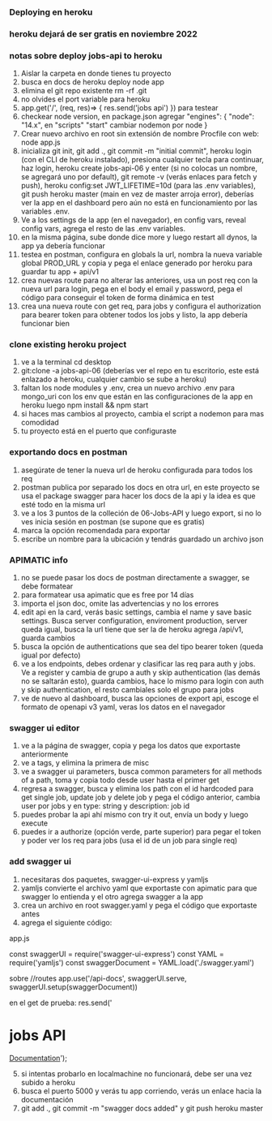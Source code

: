 ### Deploying en heroku

### heroku dejará de ser gratis en noviembre 2022

### notas sobre deploy jobs-api to heroku

1. Aislar la carpeta en donde tienes tu proyecto
2. busca en docs de heroku deploy node app
3. elimina el git repo existente rm -rf .git
4. no olvides el port variable para heroku
5. app.get('/', (req, res)=> {
   res.send('jobs api')
   }) para testear
6. checkear node version, en package.json agregar "engines": {
   "node": "14.x", en "scripts" "start" cambiar nodemon por node
   }
7. Crear nuevo archivo en root sin extensión de nombre Procfile con web: node app.js
8. inicializa git init, git add ., git commit -m "initial commit", heroku login (con el CLI de heroku instalado), presiona cualquier tecla para continuar, haz login, heroku create jobs-api-06 y enter (si no colocas un nombre, se agregará uno por default), git remote -v (verás enlaces para fetch y push), heroku config:set JWT_LIFETIME=10d (para las .env variables), git push heroku master (main en vez de master arroja error), deberías ver la app en el dashboard pero aún no está en funcionamiento por las variables .env.
9. Ve a los settings de la app (en el navegador), en config vars, reveal config vars, agrega el resto de las .env variables.
10. en la misma página, sube donde dice more y luego restart all dynos, la app ya debería funcionar
11. testea en postman, configura en globals la url, nombra la nueva variable global PROD_URL y copia y pega el enlace generado por heroku para guardar tu app + api/v1
12. crea nuevas route para no alterar las anteriores, usa un post req con la nueva url para login, pega en el body el email y password, pega el código para conseguir el token de forma dinámica en test
13. crea una nueva route con get req, para jobs y configura el authorization para bearer token para obtener todos los jobs y listo, la app debería funcionar bien

### clone existing heroku project

1. ve a la terminal cd desktop
2. git:clone -a jobs-api-06 (deberías ver el repo en tu escritorio, este está enlazado a heroku, cualquier cambio se sube a heroku)
3. faltan los node modules y .env, crea un nuevo archivo
   .env para mongo_uri con los env que están en las configuraciones de la app en heroku luego npm install && npm start
4. si haces mas cambios al proyecto, cambia el script a nodemon para mas comodidad
5. tu proyecto está en el puerto que configuraste

### exportando docs en postman

1. asegúrate de tener la nueva url de heroku configurada para todos los req
2. postman publica por separado los docs en otra url, en este proyecto se usa el package swagger para hacer los docs de la api y la idea es que esté todo en la misma url
3. ve a los 3 puntos de la colleción de 06-Jobs-API y luego export, si no lo ves inicia sesión en postman (se supone que es gratis)
4. marca la opción recomendada para exportar
5. escribe un nombre para la ubicación y tendrás guardado un archivo json

### APIMATIC info

1. no se puede pasar los docs de postman directamente a swagger, se debe formatear
2. para formatear usa apimatic que es free por 14 días
3. importa el json doc, omite las advertencias y no los errores
4. edit api en la card, verás basic settings, cambia el name y save basic settings. Busca server configuration, enviroment production, server queda igual, busca la url tiene que ser la de heroku agrega /api/v1, guarda cambios
5. busca la opción de authentications que sea del tipo bearer token (queda igual por defecto)
6. ve a los endpoints, debes ordenar y clasificar las req para auth y jobs. Ve a register y cambia de grupo a auth y skip authentication (las demás no se saltarán esto), guarda cambios, hace lo mismo para login con auth y skip authentication, el resto cambiales solo el grupo para jobs
7. ve de nuevo al dashboard, busca las opciones de export api, escoge el formato de openapi v3 yaml, veras los datos en el navegador

### swagger ui editor

1. ve a la página de swagger, copia y pega los datos que exportaste anteriormente
2. ve a tags, y elimina la primera de misc
3. ve a swagger ui parameters, busca common parameters for all methods of a path, toma y copia todo desde user hasta el primer get
4. regresa a swagger, busca y elimina los path con el id hardcoded para get single job, update job y delete job y pega el código anterior, cambia user por jobs y en type: string y description: job id
5. puedes probar la api ahí mismo con try it out, envía un body y luego execute
6. puedes ir a authorize (opción verde, parte superior) para pegar el token y poder ver los req para jobs (usa el id de un job para single req)

### add swagger ui

1. necesitaras dos paquetes, swagger-ui-express y yamljs
2. yamljs convierte el archivo yaml que exportaste con apimatic para que swagger lo entienda y el otro agrega swagger a la app
3. crea un archivo en root swagger.yaml y pega el código que exportaste antes
4. agrega el siguiente código:

app.js

<!-- Swagger -->

const swaggerUI = require('swagger-ui-express')
const YAML = require('yamljs')
const swaggerDocument = YAML.load('./swagger.yaml')

sobre //routes
app.use('/api-docs', swaggerUI.serve, swaggerUI.setup(swaggerDocument))

en el get de prueba:
res.send('<h1>jobs API</h1><a href="/api-docs">Documentation</a>');

5. si intentas probarlo en localmachine no funcionará, debe ser una vez subido a heroku
6. busca el puerto 5000 y verás tu app corriendo, verás un enlace hacia la documentación
7. git add ., git commit -m "swagger docs added" y git push heroku master
